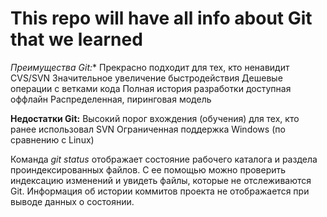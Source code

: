 # This repo will have all info about Git that we learned

*Преимущества Git:**
Прекрасно подходит для тех, кто ненавидит  CVS/SVN
Значительное увеличение быстродействия
Дешевые операции с ветками кода
Полная история разработки доступная оффлайн
Распределенная, пиринговая модель

**Недостатки Git:**
Высокий порог вхождения (обучения) для тех, кто ранее использовал SVN
Ограниченная поддержка Windows (по сравнению с Linux)

Команда *git status* отображает состояние рабочего каталога и раздела проиндексированных файлов. С ее помощью можно проверить индексацию изменений и увидеть файлы, которые не отслеживаются Git. Информация об истории коммитов проекта не отображается при выводе данных о состоянии.

